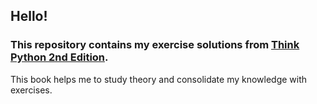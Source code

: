 ## Hello!
### This repository contains my exercise solutions from [Think Python 2nd Edition](https://greenteapress.com/wp/think-python-2e/).

This book helps me to study theory and consolidate my knowledge with exercises.